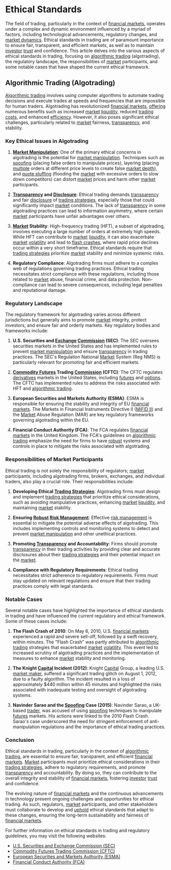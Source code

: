 # Ethical Standards

The field of trading, particularly in the context of [financial markets](../f/financial_market.md), operates under a complex and dynamic environment influenced by a myriad of factors, including technological advancements, regulatory changes, and [market dynamics](../m/market_dynamics.md). Ethical standards in trading are of paramount importance to ensure fair, transparent, and efficient markets, as well as to maintain [investor](../i/investor.md) [trust](../t/trust.md) and confidence. This article delves into the various aspects of ethical standards in trading, focusing on [algorithmic trading](../a/algorithmic_trading.md) (algotrading), the regulatory landscape, the responsibilities of [market](../m/market.md) participants, and some notable cases that have shaped the current ethical framework.

## Algorithmic Trading (Algotrading)

[Algorithmic trading](../a/algorithmic_trading.md) involves using computer algorithms to automate trading decisions and execute trades at speeds and frequencies that are impossible for human traders. Algotrading has revolutionized [financial markets](../f/financial_market.md), [offering](../o/offering.md) numerous benefits such as increased [market](../m/market.md) [liquidity](../l/liquidity.md), reduced [trading costs](../t/trading_costs.md), and enhanced [efficiency](../e/efficiency.md). However, it also poses significant ethical challenges, particularly related to [market](../m/market.md) fairness, [transparency](../t/transparency.md), and stability.

### Key Ethical Issues in Algotrading

1. **[Market Manipulation](../m/market_manipulation.md)**: One of the primary ethical concerns in algotrading is the potential for [market manipulation](../m/market_manipulation.md). Techniques such as [spoofing](../s/spoofing.md) (placing false orders to manipulate prices), layering (placing [multiple](../m/multiple.md) orders at different price levels to create false [market depth](../m/market_depth.md)), and [quote stuffing](../q/quote_stuffing.md) (flooding the [market](../m/market.md) with excessive orders to slow down competitors) can distort [market](../m/market.md) prices and harm other [market](../m/market.md) participants.

2. **[Transparency](../t/transparency.md) and [Disclosure](../d/disclosure.md)**: Ethical trading demands [transparency](../t/transparency.md) and fair [disclosure](../d/disclosure.md) of [trading strategies](../t/trading_strategies.md), especially those that could significantly impact [market](../m/market.md) conditions. The lack of [transparency](../t/transparency.md) in some algotrading practices can lead to information asymmetry, where certain [market](../m/market.md) participants have unfair advantages over others.

3. **[Market](../m/market.md) Stability**: High-frequency trading (HFT), a subset of algotrading, involves executing a large number of orders at extremely high speeds. While HFT can contribute to [market](../m/market.md) [liquidity](../l/liquidity.md), it can also exacerbate [market](../m/market.md) [volatility](../v/volatility.md) and lead to [flash crashes](../f/flash_crashes.md), where rapid price declines occur within a very short timeframe. Ethical standards require that [trading strategies](../t/trading_strategies.md) prioritize [market](../m/market.md) stability and minimize systemic risks.

4. **Regulatory Compliance**: Algotrading firms must adhere to a complex web of regulations governing trading practices. Ethical trading necessitates strict compliance with these regulations, including those related to [market](../m/market.md) abuse, financial crime, and data protection. Non-compliance can lead to severe consequences, including legal penalties and reputational damage.

### Regulatory Landscape

The regulatory framework for algotrading varies across different jurisdictions but generally aims to promote [market](../m/market.md) integrity, protect investors, and ensure fair and orderly markets. Key regulatory bodies and frameworks include:

1. **U.S. Securities and [Exchange](../e/exchange.md) [Commission](../c/commission.md) (SEC)**: The SEC oversees securities markets in the United States and has implemented rules to prevent [market manipulation](../m/market_manipulation.md) and ensure [transparency](../t/transparency.md) in trading practices. The SEC's Regulation National [Market](../m/market.md) System (Reg NMS) is particularly relevant for promoting fair and efficient markets.

2. **[Commodity Futures](../c/commodity_futures.md) Trading [Commission](../c/commission.md) (CFTC)**: The CFTC regulates [derivatives](../d/derivatives.md) markets in the United States, including [futures](../f/futures.md) and [options](../o/options.md). The CFTC has implemented rules to address the risks associated with HFT and [algorithmic trading](../a/algorithmic_trading.md).

3. **European Securities and Markets Authority (ESMA)**: ESMA is responsible for ensuring the stability and integrity of EU [financial markets](../f/financial_market.md). The Markets in Financial Instruments Directive II ([MiFID II](../m/mifid_ii.md)) and the [Market](../m/market.md) Abuse Regulation (MAR) are key regulatory frameworks governing algotrading within the EU.

4. **Financial Conduct Authority (FCA)**: The FCA regulates [financial markets](../f/financial_market.md) in the United Kingdom. The FCA's guidelines on [algorithmic trading](../a/algorithmic_trading.md) emphasize the need for firms to have [robust](../r/robust.md) systems and controls in place to mitigate the risks associated with algotrading.

### Responsibilities of Market Participants

Ethical trading is not solely the responsibility of regulators; [market](../m/market.md) participants, including algotrading firms, brokers, exchanges, and individual traders, also play a crucial role. Their responsibilities include:

1. **Developing Ethical [Trading Strategies](../t/trading_strategies.md)**: Algotrading firms must design and implement [trading strategies](../t/trading_strategies.md) that prioritize ethical considerations, such as avoiding manipulative practices, enhancing [market](../m/market.md) [liquidity](../l/liquidity.md), and maintaining [market](../m/market.md) stability.

2. **Ensuring [Robust](../r/robust.md) [Risk Management](../r/risk_management.md)**: Effective [risk management](../r/risk_management.md) is essential to mitigate the potential adverse effects of algotrading. This includes implementing controls and monitoring systems to detect and prevent [market manipulation](../m/market_manipulation.md) and other unethical practices.

3. **Promoting [Transparency](../t/transparency.md) and Accountability**: Firms should promote [transparency](../t/transparency.md) in their trading activities by providing clear and accurate disclosures about their [trading strategies](../t/trading_strategies.md) and their potential impact on the [market](../m/market.md).

4. **Compliance with Regulatory Requirements**: Ethical trading necessitates strict adherence to regulatory requirements. Firms must stay updated on relevant regulations and ensure that their trading practices comply with legal standards.

### Notable Cases

Several notable cases have highlighted the importance of ethical standards in trading and have influenced the current regulatory and ethical framework. Some of these cases include:

1. **The Flash Crash of 2010**: On May 6, 2010, U.S. [financial markets](../f/financial_market.md) experienced a rapid and severe sell-off, followed by a swift recovery, within minutes. The "Flash Crash" was partly attributed to [algorithmic trading](../a/algorithmic_trading.md) strategies that exacerbated [market](../m/market.md) [volatility](../v/volatility.md). This event led to increased scrutiny of algotrading practices and the implementation of measures to enhance [market](../m/market.md) stability and monitoring.

2. **The Knight [Capital](../c/capital.md) Incident (2012)**: Knight [Capital](../c/capital.md) Group, a leading U.S. [market maker](../m/market_maker.md), suffered a significant trading glitch on August 1, 2012, due to a faulty algorithm. The incident resulted in a loss of approximately $440 million within 45 minutes and highlighted the risks associated with inadequate testing and oversight of algotrading systems.

3. **Navinder Sarao and the [Spoofing](../s/spoofing.md) Case (2015)**: Navinder Sarao, a UK-based [trader](../t/trader.md), was accused of using [spoofing](../s/spoofing.md) techniques to manipulate [futures](../f/futures.md) markets. His actions were linked to the 2010 Flash Crash. Sarao's case underscored the need for stringent enforcement of anti-manipulation regulations and the importance of ethical trading practices.

### Conclusion

Ethical standards in trading, particularly in the context of [algorithmic trading](../a/algorithmic_trading.md), are essential to ensure fair, transparent, and efficient [financial markets](../f/financial_market.md). [Market](../m/market.md) participants must prioritize ethical considerations in their [trading strategies](../t/trading_strategies.md), adhere to regulatory requirements, and promote [transparency](../t/transparency.md) and accountability. By doing so, they can contribute to the overall integrity and stability of [financial markets](../f/financial_market.md), fostering [investor](../i/investor.md) [trust](../t/trust.md) and confidence.

The evolving nature of [financial markets](../f/financial_market.md) and the continuous advancements in technology present ongoing challenges and opportunities for ethical trading. As such, regulators, [market](../m/market.md) participants, and other stakeholders must collaborate to develop and [uphold](../u/uphold.md) ethical standards that adapt to these changes, ensuring the long-term sustainability and fairness of [financial markets](../f/financial_market.md).

For further information on ethical standards in trading and regulatory guidelines, you may visit the following websites:

- [U.S. Securities and Exchange Commission (SEC)](https://www.sec.gov)
- [Commodity Futures Trading Commission (CFTC)](https://www.cftc.gov)
- [European Securities and Markets Authority (ESMA)](https://www.esma.europa.eu)
- [Financial Conduct Authority (FCA)](https://www.fca.org.uk)